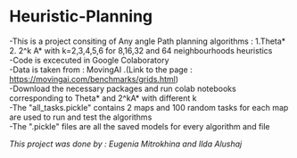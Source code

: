 # Heuristic-Planning
-This is a project consiting of Any angle Path planning algorithms :
1.Theta*\
2. 2^k A* with k=2,3,4,5,6 for 8,16,32  and 64 neighbourhoods heuristics\
-Code is excecuted in Google Colaboratory\
-Data is taken from : MovingAI .(Link to the page : https://movingai.com/benchmarks/grids.html)\
-Download the necessary packages and run colab notebooks corresponding to Theta* and 2^kA* with different k\
-The "all_tasks.pickle" contains 2 maps and 100 random tasks for each map are used to run and test the algorithms\
-The ".pickle" files are all the saved models for every algorithm and file 

*This project was done by : Eugenia Mitrokhina and Ilda Alushaj*
